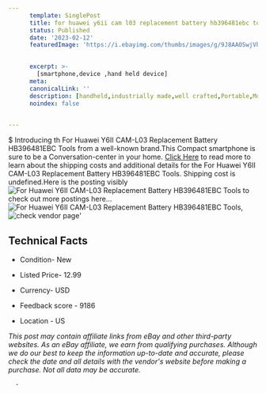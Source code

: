 ```yaml
---
      template: SinglePost
      title: for huawei y6ii cam l03 replacement battery hb396481ebc tools
      status: Published
      date: '2023-02-12'
      featuredImage: 'https://i.ebayimg.com/thumbs/images/g/9J8AAOSwjVhfntzi/s-l225.jpg'
       

      excerpt: >-
        [smartphone,device ,hand held device]
      meta:
      canonicalLink: ''
      description: [handheld,industrially made,well crafted,Portable,Mobile,Compact,Convenient,Lightweight,Maneuverable,Man-portable,Miniature,Carriable,Hand-held,Light,Holdable,Transportable,Mobile device,Pocket-sized,On-the-go,Wireless,Cordless,Compact size,Convenient size, smartphone,device ,hand held device]
      noindex: false
      

---
```

$
      Introducing th For Huawei Y6II CAM-L03 Replacement Battery HB396481EBC Tools from a well-known brand.This Compact smartphone is sure to be a Conversation-center in your home. [Click Here](https://www.ebay.com/itm/353259243560?hash=item523fe44828%3Ag%3A9J8AAOSwjVhfntzi&mkevt=1&mkcid=1&mkrid=711-53200-19255-0&campid=%253CePNCampaignId%253E&customid=%253CreferenceId%253E&toolid=10049) to read more to learn about the shipping costs and additional details for the For Huawei Y6II CAM-L03 Replacement Battery HB396481EBC Tools. Shipping cost is undefined.Here is the posting visibly ![For Huawei Y6II CAM-L03 Replacement Battery HB396481EBC Tools](https://i.ebayimg.com/thumbs/images/g/9J8AAOSwjVhfntzi/s-l225.jpg) to check out more postings here... ![For Huawei Y6II CAM-L03 Replacement Battery HB396481EBC Tools](https://i.ebayimg.com/images/g/9J8AAOSwjVhfntzi/s-l1200.jpg), ![check vendor page](https://origin-galleryplus.ebayimg.com/ws/web/353259243560_2_0_1/225x225.jpg,https://origin-galleryplus.ebayimg.com/ws/web/353259243560_3_0_1/225x225.jpg,https://origin-galleryplus.ebayimg.com/ws/web/353259243560_4_0_1/225x225.jpg,https://origin-galleryplus.ebayimg.com/ws/web/353259243560_5_0_1/225x225.jpg)'

      

 ## Technical Facts 



     
      

 - Condition- New 


      

 - Listed Price- 12.99 


      

 - Currency- USD 


      

 - Feedback score - 9186 


      

 - Location - US 


      
      

 *_This post may contain affiliate links from eBay and other third-party websites. As an eBay affiliate, we earn from qualifying purchases. Although we do our best to keep the information up-to-date and accurate, please check the date and all details with the vendor's website before making a purchase. Not all data may be accurate._*




      -
